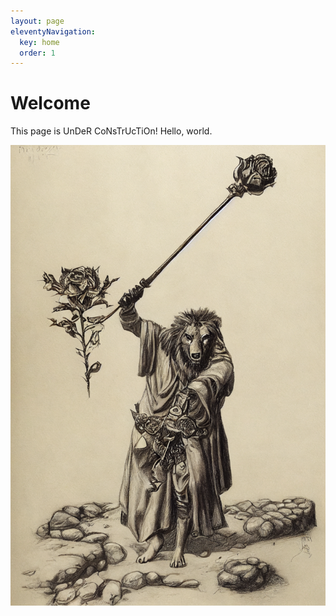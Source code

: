 ```yaml
---
layout: page
eleventyNavigation:
  key: home
  order: 1
---
```


# Welcome

This page is UnDeR CoNsTrUcTiOn!
Hello, world.

![alt text](https://github.com/ynder/cursebyte-net/blob/main/src/assets/lionpriest.png "lion priest")
